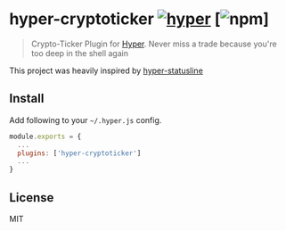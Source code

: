 # hyper-cryptoticker [![hyper](https://img.shields.io/badge/Hyper-v1.3.3-brightgreen.svg)](https://github.com/zeit/hyper/releases/tag/1.3.3) [![npm](https://img.shields.io/npm/v/hyper-statusline.svg?maxAge=86400?style=flat-square)]

> Crypto-Ticker Plugin for [Hyper](https://hyper.is). Never miss a trade because you're too deep in the shell again

This project was heavily inspired by [hyper-statusline](https://github.com/henrikdahl/hyper-statusline) 


## Install

Add following to your `~/.hyper.js` config.

```javascript
module.exports = {
  ...
  plugins: ['hyper-cryptoticker']
  ...
}
```

## License

MIT
